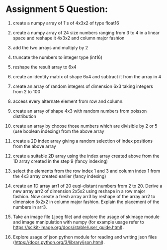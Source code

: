 # Assignment 5 Question:


1. create a numpy array of 1's  of 4x3x2 of type float16 

2. create a numpy array of 24 size numbers ranging from 3 to 4 in a linear space and reshape it 4x3x2 and column major fashion

2. add the two arrays and multiply by 2

3. truncate the numbers to integer type (int16)

4. reshape the result array to 6x4

5. create an identity matrix of shape 6x4 and subtract it from the array in 4

6. create an array of random integers of dimension 6x3 taking integers from 2 to 100

7. access every alternate element from row and column.

8. create an array of shape 4x3 with random numbers from poisson distribution

9. create an array by choose those numbers which are divisible by 2 or 5 (use boolean indexing) from the above array

10. create a 2D index array giving a random selection of index positions from the above array

10. create a suitable 2D array using the index array created above from the 1D array created in the step 9 (fancy indexing)

11. select the elements from the row index 1 and 3 and column index 1 from the 4x3 array created earlier (fancy indexing)

12. create an 1D array arr1 of 20 euqi-distant numbers from 2 to 20. Derive a new array arr2 of dimension 2x5x2 using reshape in a row major fashion. Now create a fresh array arr3 by reshape of the array arr2 to dimension 5x2x2 in column major fashion. Explain the placement of the numbers in arr3.

13. Take an image file (.jpeg file) and explore the usage of skimage module and image manipulation with numpy (for example usage refer to https://scikit-image.org/docs/stable/user_guide.html).

14. Explore usage of json python module for reading and writing json files (https://docs.python.org/3/library/json.html).
